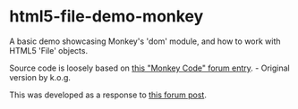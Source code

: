 # html5-file-demo-monkey
A basic demo showcasing Monkey's 'dom' module, and how to work with HTML5 'File' objects.

Source code is loosely based on [this "Monkey Code" forum entry](http://www.monkey-x.com/Community/posts.php?topic=5698#97917). - Original version by k.o.g.

This was developed as a response to [this forum post](http://www.monkey-x.com/Community/posts.php?topic=10441).

